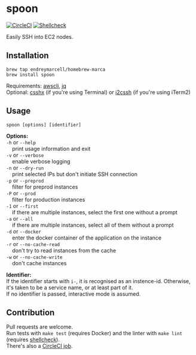 # spoon

[![CircleCI](https://circleci.com/gh/endreymarcell/spoon.svg?style=svg)](https://circleci.com/gh/endreymarcell/spoon)
[![Shellcheck](https://img.shields.io/badge/code%20style-shellcheck-lightgrey.svg)](https://github.com/koalaman/shellcheck)

Easily SSH into EC2 nodes.

## Installation

```
brew tap endreymarcell/homebrew-marca
brew install spoon
```
Requirements: [awscli](https://aws.amazon.com/cli/), [jq](https://stedolan.github.io/jq/)  
Optional: [csshx](https://github.com/brockgr/csshx) (if you're using Terminal) or [i2cssh](https://github.com/wouterdebie/i2cssh) (if you're using iTerm2)

## Usage

`spoon [options] [identifier]`

__Options:__  
`-h` or `--help`  
&nbsp;&nbsp;&nbsp;&nbsp;print usage information and exit  
`-v` or `--verbose`  
&nbsp;&nbsp;&nbsp;&nbsp;enable verbose logging  
`-n` or `--dry-run`  
&nbsp;&nbsp;&nbsp;&nbsp;print selected IPs but don't initiate SSH connection  
`-p` or `--preprod`  
&nbsp;&nbsp;&nbsp;&nbsp;filter for preprod instances  
`-P` or `--prod`  
&nbsp;&nbsp;&nbsp;&nbsp;filter for production instances  
`-1` or `--first`  
&nbsp;&nbsp;&nbsp;&nbsp;if there are multiple instances, select the first one without a prompt  
`-a` or `--all`  
&nbsp;&nbsp;&nbsp;&nbsp;if there are multiple instances, select all of them without a prompt  
`-d` or `--docker`  
&nbsp;&nbsp;&nbsp;&nbsp;enter the docker container of the application on the instance  
`-r` or `--no-cache-read`  
&nbsp;&nbsp;&nbsp;&nbsp;don't try to read instances from the cache  
`-w` or `--no-cache-write`  
&nbsp;&nbsp;&nbsp;&nbsp;don't cache instances  

__Identifier:__  
If the identifier starts with `i-`, it is recognised as an instence-id. Otherwise, it's taken to be a service name, or at least part of it.  
If no identifier is passed, interactive mode is assumed.  

## Contribution
Pull requests are welcome.  
Run tests with `make test` (requires Docker) and the linter with `make lint` (requires [shellcheck](https://github.com/koalaman/shellcheck)).  
There's also a [CircleCI job](https://circleci.com/gh/endreymarcell/spoon).
